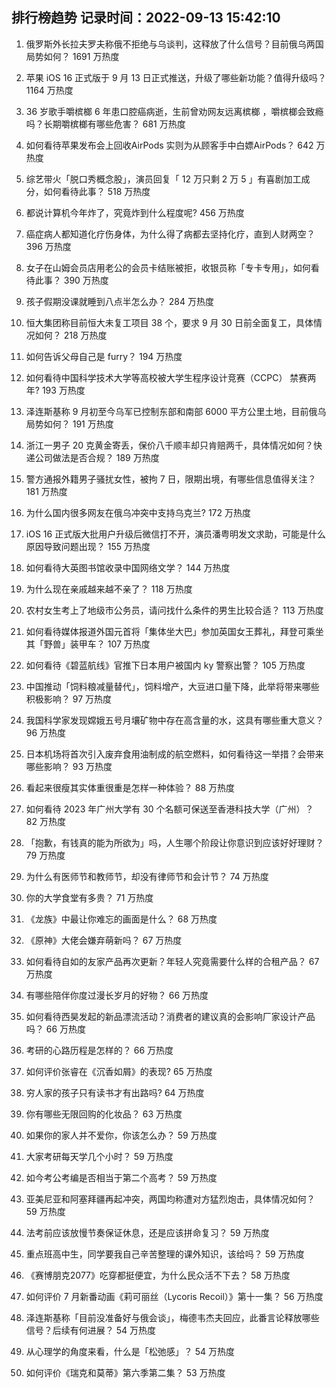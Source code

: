 
## 排行榜趋势 记录时间：2022-09-13 15:42:10
  
  1. 俄罗斯外长拉夫罗夫称俄不拒绝与乌谈判，这释放了什么信号？目前俄乌两国局势如何？ 1691 万热度
    
  2. 苹果 iOS 16 正式版于 9 月 13 日正式推送，升级了哪些新功能？值得升级吗？ 1164 万热度
    
  3. 36 岁歌手嚼槟榔 6 年患口腔癌病逝，生前曾劝网友远离槟榔 ，嚼槟榔会致瘾吗？长期嚼槟榔有哪些危害？ 681 万热度
    
  4. 如何看待苹果发布会上回收AirPods 实则为从顾客手中白嫖AirPods？ 642 万热度
    
  5. 综艺带火「脱口秀概念股」，演员回复「 12 万只剩 2 万 5 」有喜剧加工成分，如何看待此事？ 518 万热度
    
  6. 都说计算机今年炸了，究竟炸到什么程度呢? 456 万热度
    
  7. 癌症病人都知道化疗伤身体，为什么得了病都去坚持化疗，直到人财两空？ 396 万热度
    
  8. 女子在山姆会员店用老公的会员卡结账被拒，收银员称「专卡专用」，如何看待此事？ 390 万热度
    
  9. 孩子假期没课就睡到八点半怎么办？ 284 万热度
    
  10. 恒大集团称目前恒大未复工项目 38 个，要求 9 月 30 日前全面复工，具体情况如何？ 218 万热度
    
  11. 如何告诉父母自己是 furry？ 194 万热度
    
  12. 如何看待中国科学技术大学等高校被大学生程序设计竞赛（CCPC） 禁赛两年? 193 万热度
    
  13. 泽连斯基称 9 月初至今乌军已控制东部和南部 6000 平方公里土地，目前俄乌局势如何？ 191 万热度
    
  14. 浙江一男子 20 克黄金寄丢，保价八千顺丰却只肯赔两千，具体情况如何？快递公司做法是否合规？ 189 万热度
    
  15. 警方通报外籍男子骚扰女性，被拘 7 日，限期出境，有哪些信息值得关注？ 181 万热度
    
  16. 为什么国内很多网友在俄乌冲突中支持乌克兰? 172 万热度
    
  17. iOS 16 正式版大批用户升级后微信打不开，演员潘粤明发文求助，可能是什么原因导致问题出现？ 155 万热度
    
  18. 如何看待大英图书馆收录中国网络文学？ 144 万热度
    
  19. 为什么现在亲戚越来越不亲了？ 118 万热度
    
  20. 农村女生考上了地级市公务员，请问找什么条件的男生比较合适？ 113 万热度
    
  21. 如何看待媒体报道外国元首将「集体坐大巴」参加英国女王葬礼，拜登可乘坐其「野兽」装甲车？ 107 万热度
    
  22. 如何看待《碧蓝航线》官推下日本用户被国内 ky 警察出警？ 105 万热度
    
  23. 中国推动「饲料粮减量替代」，饲料增产，大豆进口量下降，此举将带来哪些积极影响？ 97 万热度
    
  24. 我国科学家发现嫦娥五号月壤矿物中存在高含量的水，这具有哪些重大意义？ 96 万热度
    
  25. 日本机场将首次引入废弃食用油制成的航空燃料，如何看待这一举措？会带来哪些影响？ 93 万热度
    
  26. 看起来很瘦其实体重很重是怎样一种体验？ 88 万热度
    
  27. 如何看待 2023 年广州大学有 30 个名额可保送至香港科技大学（广州）？ 82 万热度
    
  28. 「抱歉，有钱真的能为所欲为」吗，人生哪个阶段让你意识到应该好好理财？ 79 万热度
    
  29. 为什么有医师节和教师节，却没有律师节和会计节？ 74 万热度
    
  30. 你的大学食堂有多贵？ 71 万热度
    
  31. 《龙族》中最让你难忘的画面是什么？ 68 万热度
    
  32. 《原神》大佬会嫌弃萌新吗？ 67 万热度
    
  33. 如何看待自如的友家产品再次更新？年轻人究竟需要什么样的合租产品？ 67 万热度
    
  34. 有哪些陪伴你度过漫长岁月的好物？ 66 万热度
    
  35. 如何看待西昊发起的新品漂流活动？消费者的建议真的会影响厂家设计产品吗？ 66 万热度
    
  36. 考研的心路历程是怎样的？ 66 万热度
    
  37. 如何评价张睿在《沉香如屑》的表现? 65 万热度
    
  38. 穷人家的孩子只有读书才有出路吗? 64 万热度
    
  39. 你有哪些无限回购的化妆品？ 63 万热度
    
  40. 如果你的家人并不爱你，你该怎么办？ 59 万热度
    
  41. 大家考研每天学几个小时？ 59 万热度
    
  42. 如今考公考编是否相当于第二个高考？ 59 万热度
    
  43. 亚美尼亚和阿塞拜疆再起冲突，两国均称遭对方猛烈炮击，具体情况如何？ 59 万热度
    
  44. 法考前应该放慢节奏保证休息，还是应该拼命复习？ 59 万热度
    
  45. 重点班高中生，同学要我自己辛苦整理的课外知识，该给吗？ 59 万热度
    
  46. 《赛博朋克2077》吃穿都挺便宜，为什么民众活不下去？ 58 万热度
    
  47. 如何评价 7 月新番动画《莉可丽丝（Lycoris Recoil）》第十一集？ 56 万热度
    
  48. 泽连斯基称「目前没准备好与俄会谈」，梅德韦杰夫回应，此番言论释放哪些信号？后续有何进展？ 54 万热度
    
  49. 从心理学的角度来看，什么是「松弛感」？ 54 万热度
    
  50. 如何评价《瑞克和莫蒂》第六季第二集？ 53 万热度
    